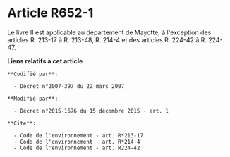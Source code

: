 # Article R652-1

Le livre II est applicable au   département de Mayotte, à l'exception des articles R. 213-17 à R. 213-48, R. 214-4 et des
articles R. 224-42 à R. 224-47.

**Liens relatifs à cet article**

	**Codifié par**:

	  - Décret n°2007-397 du 22 mars 2007

	**Modifié par**:

	  - Décret n°2015-1676 du 15 décembre 2015 - art. 1

	**Cite**:

	  - Code de l'environnement - art. R*213-17
	  - Code de l'environnement - art. R*214-4
	  - Code de l'environnement - art. R224-42
